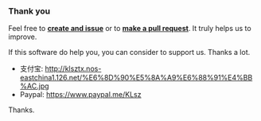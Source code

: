 ### Thank you
Feel free to **[create and issue](https://github.com/KuangLei/NodeMCU-RemoveInit/issues)** or to **[make a pull request](https://github.com/KuangLei/NodeMCU-RemoveInit/pulls)**. It truly helps us to improve.  

If this software do help you, you can consider to support us. Thanks a lot.  
* 支付宝: http://klsztx.nos-eastchina1.126.net/%E6%8D%90%E5%8A%A9%E6%88%91%E4%BB%AC.jpg
* Paypal: https://www.paypal.me/KLsz

Thanks.  
